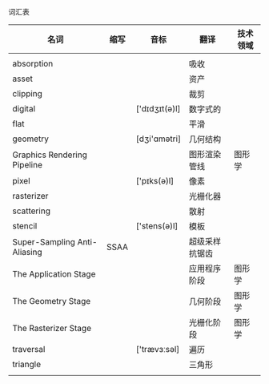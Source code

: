 词汇表



| 名词                         | 缩写 | 音标          | 翻译           | 技术领域 |
| ---------------------------- | ---- | ------------- | -------------- | -------- |
|                              |      |               |                |          |
| absorption                   |      |               | 吸收           |          |
| asset                        |      |               | 资产           |          |
| clipping                     |      |               | 裁剪           |          |
| digital                      |      | ['dɪdʒɪt(ə)l] | 数字式的       |          |
| flat                         |      |               | 平滑           |          |
| geometry                     |      | [dʒi'ɑmətri]  | 几何结构       |          |
| Graphics Rendering Pipeline  |      |               | 图形渲染管线   | 图形学   |
| pixel                        |      | ['pɪks(ə)l]   | 像素           |          |
| rasterizer                   |      |               | 光栅化器       |          |
| scattering                   |      |               | 散射           |          |
| stencil                      |      | ['stens(ə)l]  | 模板           |          |
| Super-Sampling Anti-Aliasing | SSAA |               | 超级采样抗锯齿 |          |
| The Application Stage        |      |               | 应用程序阶段   | 图形学   |
| The Geometry Stage           |      |               | 几何阶段       | 图形学   |
| The Rasterizer Stage         |      |               | 光栅化阶段     | 图形学   |
| traversal                    |      | ['trævɜːsəl]  | 遍历           |          |
| triangle                     |      |               | 三角形         |          |
|                              |      |               |                |          |


